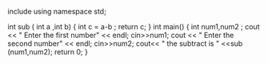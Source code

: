 include<iostream>
using namespace std;

int sub ( int a ,int b) {
int c = a-b ;
return c;
}
int main() {
int num1,num2 ;
cout << " Enter the first number" << endl;
cin>>num1;
cout << " Enter the second number" << endl;
cin>>num2;
    cout<< " the subtract is " <<sub (num1,num2);
    return 0;
    }
    
